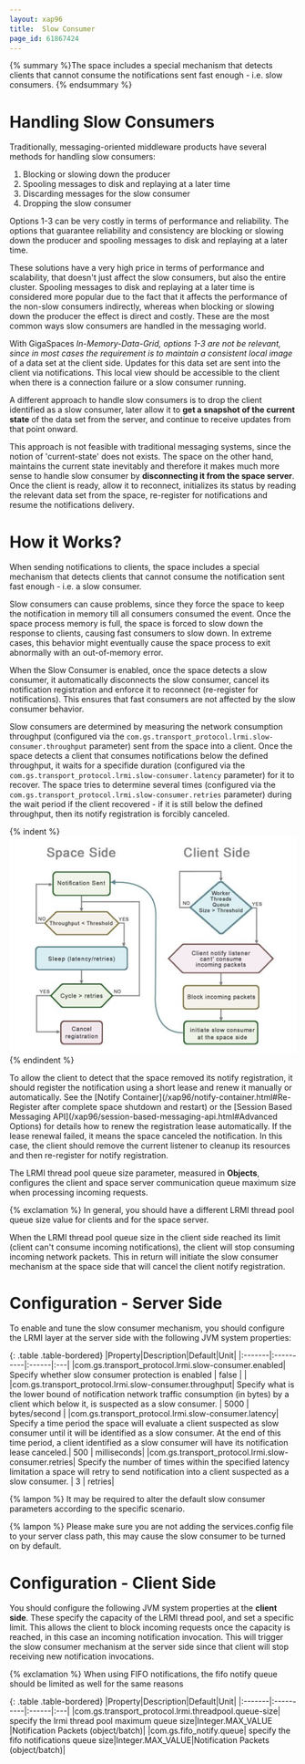 ```yaml
---
layout: xap96
title:  Slow Consumer
page_id: 61867424
---
```


{% summary %}The space includes a special mechanism that detects clients that cannot consume the notifications sent fast enough - i.e. slow consumers. {% endsummary %}

# Handling Slow Consumers

Traditionally, messaging-oriented middleware products have several methods for handling slow consumers:

1. Blocking or slowing down the producer
2. Spooling messages to disk and replaying at a later time
3. Discarding messages for the slow consumer
4. Dropping the slow consumer

Options 1-3 can be very costly in terms of performance and reliability. The options that guarantee reliability and consistency are blocking or slowing down the producer and spooling messages to disk and replaying at a later time.

These solutions have a very high price in terms of performance and scalability, that doesn't just affect the slow consumers, but also the entire cluster. Spooling messages to disk and replaying at a later time is considered more popular due to the fact that it affects the performance of the non-slow consumers indirectly, whereas when blocking or slowing down the producer the effect is direct and costly. These are the most common ways slow consumers are handled in the messaging world.

With GigaSpaces **In-Memory-Data-Grid*, options 1-3 are not be relevant, since in most cases the requirement is to maintain a *consistent local image** of a data set at the client side. Updates for this data set are sent into the client via notifications. This local view should be accessible to the client when there is a connection failure or a slow consumer running.

A different approach to handle slow consumers is to drop the client identified as a slow consumer, later allow it to **get a snapshot of the current state** of the data set from the server, and continue to receive updates from that point onward.

This approach is not feasible with traditional messaging systems, since the notion of 'current-state' does not exists. The space on the other hand, maintains the current state inevitably and therefore it makes much more sense to handle slow consumer by **disconnecting it from the space server**. Once the client is ready, allow it to reconnect, initializes its status by reading the relevant data set from the space, re-register for notifications and resume the notifications delivery.

# How it Works?

When sending notifications to clients, the space includes a special mechanism that detects clients that cannot consume the notification sent fast enough - i.e. a slow consumer.

Slow consumers can cause problems, since they force the space to keep the notification in memory till all consumers consumed the event. Once the space process memory is full, the space is forced to slow down the response to clients, causing fast consumers to slow down. In extreme cases, this behavior might eventually cause the space process to exit abnormally with an out-of-memory error.

When the Slow Consumer is enabled, once the space detects a slow consumer, it automatically disconnects the slow consumer, cancel its notification registration and enforce it to reconnect (re-register for notifications). This ensures that fast consumers are not affected by the slow consumer behavior.

Slow consumers are determined by measuring the network consumption throughput (configured via the `com.gs.transport_protocol.lrmi.slow-consumer.throughput` parameter) sent from the space into a client. Once the space detects a client that consumes notifications below the defined throughput, it waits for a specifide duration (configured via the `com.gs.transport_protocol.lrmi.slow-consumer.latency` parameter) for it to recover. The space tries to determine several times (configured via the `com.gs.transport_protocol.lrmi.slow-consumer.retries` parameter) during the wait period if the client recovered - if it is still below the defined throughput, then its notify registration is forcibly canceled.

{% indent %}
![IMG230.jpg](/attachment_files/IMG230.jpg)
{% endindent %}

To allow the client to detect that the space removed its notify registration, it should register the notification using a short lease and renew it manually or automatically. See the [Notify Container](/xap96/notify-container.html#Re-Register after complete space shutdown and restart) or the [Session Based Messaging API](/xap96/session-based-messaging-api.html#Advanced Options) for details how to renew the registration lease automatically. If the lease renewal failed, it means the space canceled the notification. In this case, the client should remove the current listener to cleanup its resources and then re-register for notify registration.

The LRMI thread pool queue size parameter, measured in **Objects**, configures the client and space server communication queue maximum size when processing incoming requests.

{% exclamation %} In general, you should have a different LRMI thread pool queue size value for clients and for the space server.

When the LRMI thread pool queue size in the client side reached its limit (client can't consume incoming notifications), the client will stop consuming incoming network packets. This in return will initiate the slow consumer mechanism at the space side that will cancel the client notify registration.

# Configuration - Server Side

To enable and tune the slow consumer mechanism, you should configure the LRMI layer at the server side with the following JVM system properties:

{: .table .table-bordered}
|Property|Description|Default|Unit|
|:-------|:----------|:------|:---|
|com.gs.transport_protocol.lrmi.slow-consumer.enabled| Specify whether slow consumer protection is enabled | false | |
|com.gs.transport_protocol.lrmi.slow-consumer.throughput| Specify what is the lower bound of notification network traffic consumption (in bytes) by a client which below it, is suspected as a slow consumer. | 5000 | bytes/second  |
|com.gs.transport_protocol.lrmi.slow-consumer.latency| Specify a time period the space will evaluate a client suspected as slow consumer until it will be identified as a slow consumer. At the end of this time period, a client identified as a slow consumer will have its notification lease canceled.| 500 | milliseconds|
|com.gs.transport_protocol.lrmi.slow-consumer.retries| Specify the number of times within the specified latency limitation a space will retry to send notification into a client suspected as a slow consumer. | 3 | retries|

{% lampon %} It may be required to alter the default slow consumer parameters according to the specific scenario.

{% lampon %} Please make sure you are not adding the services.config file to your server class path, this may cause the slow consumer to be turned on by default.

# Configuration - Client Side

You should configure the following JVM system properties at the **client side**. These specify the capacity of the LRMI thread pool, and set a specific limit. This allows the client to block incoming requests once the capacity is reached, in this case an incoming notification invocation. This will trigger the slow consumer mechanism at the server side since that client will stop receiving new notification invocations.

{% exclamation %} When using FIFO notifications, the fifo notify queue should be limited as well for the same reasons

{: .table .table-bordered}
|Property|Description|Default|Unit|
|:-------|:----------|:------|:---|
|com.gs.transport\_protocol.lrmi.threadpool.queue-size| specify the lrmi thread pool maximum queue size|Integer.MAX_VALUE |Notification Packets (object/batch)|
|com.gs.fifo\_notify.queue| specify the fifo notifications queue size|Integer.MAX\_VALUE|Notification Packets (object/batch)|
